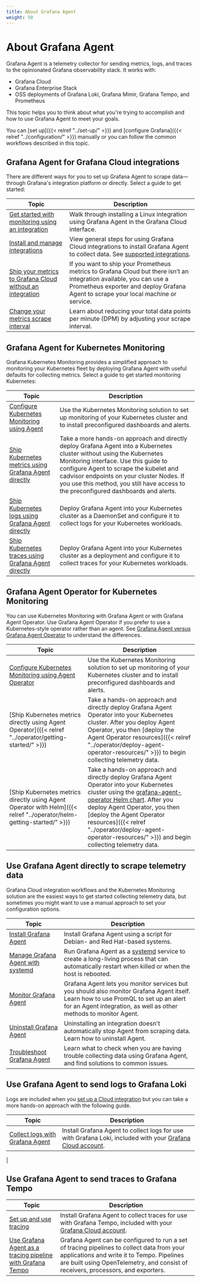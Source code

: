 ```yaml
---
title: About Grafana Agent
weight: 50
---
```


# About Grafana Agent

Grafana Agent is a telemetry collector for sending metrics, logs, and traces to the opinionated Grafana observability stack. It works with:

- Grafana Cloud
- Grafana Enterprise Stack
- OSS deployments of Grafana Loki, Grafana Mimir, Grafana Tempo, and Prometheus 

This topic helps you to think about what you're trying to accomplish and how to use Grafana Agent to meet your goals.

You can [set up]({{< relref "../set-up/" >}}) and [configure Grafana]({{< relref "../configuration/" >}}) manually or you can follow the common workflows described in this topic.

## Grafana Agent for Grafana Cloud integrations

There are different ways for you to set up Grafana Agent to scrape data&mdash;through Grafana's integration platform or directly.  Select a guide to get started:

| Topic | Description |
|---|---|
| [Get started with monitoring using an integration](/docs/grafana-cloud/latest/data-configuration/get-started-integration/) | Walk through installing a Linux integration using Grafana Agent in the Grafana Cloud interface. |
| [Install and manage integrations](/docs/grafana-cloud/latest/data-configuration/integrations/install-and-manage-integrations/)  | View general steps for using Grafana Cloud integrations to install Grafana Agent to collect data. See [supported integrations](/docs/grafana-cloud/latest/data-configuration/integrations/integration-reference/).  
| [Ship your metrics to Grafana Cloud without an integration](/docs/grafana-cloud/latest/data-configuration/metrics/agent-config-exporter/) | If you want to ship your Prometheus metrics to Grafana Cloud but there isn’t an integration available, you can use a Prometheus exporter and deploy Grafana Agent to scrape your local machine or service. |
| [Change your metrics scrape interval](/docs/grafana-cloud/latest/billing-and-usage/control-prometheus-metrics-usage/changing-scrape-interval/) | Learn about reducing your total data points per minute (DPM) by adjusting your scrape interval. |

## Grafana Agent for Kubernetes Monitoring

Grafana Kubernetes Monitoring provides a simplified approach to monitoring your Kubernetes fleet by deploying Grafana Agent with useful defaults for collecting metrics. Select a guide to get started monitoring Kubernetes:

| Topic | Description |
|---|---|
| [Configure Kubernetes Monitoring using Agent](/docs/grafana-cloud/latest/kubernetes-monitoring/configuration/config-k8s-agent-guide/) | Use the Kubernetes Monitoring solution to set up monitoring of your Kubernetes cluster and to install preconfigured dashboards and alerts. |
| [Ship Kubernetes metrics using Grafana Agent directly](/docs/grafana-cloud/latest/kubernetes-monitoring/other-methods/k8s-agent-metrics/) |  Take a more hands-on approach and directly deploy Grafana Agent into a Kubernetes cluster without using the Kubernetes Monitoring interface. Use this guide to configure Agent to scrape the kubelet and cadvisor endpoints on your cluster Nodes. If you use this method, you still have access to the preconfigured dashboards and alerts. |
| [Ship Kubernetes logs using Grafana Agent directly](/docs/grafana-cloud/latest/kubernetes-monitoring/other-methods/k8s-agent-logs/) | Deploy Grafana Agent into your Kubernetes cluster as a DaemonSet and configure it to collect logs for your Kubernetes workloads.  |
| [Ship Kubernetes traces using Grafana Agent directly](/docs/grafana-cloud/latest/kubernetes-monitoring/other-methods/k8s-agent-traces/) | Deploy Grafana Agent into your Kubernetes cluster as a deployment and configure it to collect traces for your Kubernetes workloads.  |

## Grafana Agent Operator for Kubernetes Monitoring

You can use Kubernetes Monitoring with Grafana Agent or with Grafana Agent Operator. Use Grafana Agent Operator if you prefer to use a Kubernetes-style operator rather than an agent. See [Grafana Agent versus Grafana Agent Operator](/docs/grafana-cloud/latest/kubernetes-monitoring/#grafana-agent-versus-grafana-agent-operator) to understand the differences.

| Topic | Description |
|---|---|
| [Configure Kubernetes Monitoring using Agent Operator](/docs/grafana-cloud/latest/kubernetes-monitoring/configuration/config-k8s-agent-operator-guide/) | Use the Kubernetes Monitoring solution to set up monitoring of your Kubernetes cluster and to install preconfigured dashboards and alerts. |
| [Ship Kubernetes metrics directly using Agent Operator]({{< relref "../operator/getting-started/" >}}) |  Take a hands-on approach and directly deploy Grafana Agent Operator into your Kubernetes cluster. After you deploy Agent Operator, you then [deploy the Agent Operator resources]({{< relref "../operator/deploy-agent-operator-resources/" >}}) to begin collecting telemetry data.|
| [Ship Kubernetes metrics directly using Agent Operator with Helm]({{< relref "../operator/helm-getting-started/" >}}) |  Take a hands-on approach and directly deploy Grafana Agent Operator into your Kubernetes cluster using the [grafana-agent-operator Helm chart](https://github.com/grafana/helm-charts/tree/main/charts/agent-operator). After you deploy Agent Operator, you then [deploy the Agent Operator resources]({{< relref "../operator/deploy-agent-operator-resources/" >}}) and begin collecting telemetry data. |

## Use Grafana Agent directly to scrape telemetry data

Grafana Cloud integration workflows and the Kubernetes Monitoring solution are the easiest ways to get started collecting telemetry data, but sometimes you might want to use a manual approach to set your configuration options.

| Topic | Description |
|---|---|
| [Install Grafana Agent](/docs/grafana-cloud/latest/data-configuration/agent/install_agent/) | Install Grafana Agent using a script for Debian- and Red Hat-based systems. |
| [Manage Grafana Agent with systemd](/docs/grafana-cloud/latest/data-configuration/agent/agent_as_service/) |  Run Grafana Agent as a [systemd](https://www.freedesktop.org/wiki/Software/systemd/) service to create a long-living process that can automatically restart when killed or when the host is rebooted. |
| [Monitor Grafana Agent](/docs/grafana-cloud/latest/data-configuration/agent/agent_monitoring/) |  Grafana Agent lets you monitor services but you should also monitor Grafana Agent itself. Learn how to use PromQL to set up an alert for an Agent integration, as well as other methods to monitor Agent. |
| [Uninstall Grafana Agent](/docs/grafana-cloud/latest/data-configuration/agent/install_agent/#uninstall-grafana-agent) | Uninstalling an integration doesn't automatically stop Agent from scraping data. Learn how to uninstall Agent. |
| [Troubleshoot Grafana Agent](/docs/grafana-cloud/latest/data-configuration/agent/troubleshooting/) | Learn what to check when you are having trouble collecting data using Grafana Agent, and find solutions to common issues.  |

## Use Grafana Agent to send logs to Grafana Loki

Logs are included when you [set up a Cloud integration](/docs/grafana-cloud/latest/data-configuration/integrations/install-and-manage-integrations) but you can take a more hands-on approach with the following guide.

| Topic | Description |
|---|---|
| [Collect logs with Grafana Agent](/docs/grafana-cloud/latest/data-configuration/logs/collect-logs-with-agent/) |  Install Grafana Agent to collect logs for use with Grafana Loki, included with your [Grafana Cloud account](/docs/grafana-cloud/latest/account-management/cloud-portal/). |
| 

## Use Grafana Agent to send traces to Grafana Tempo

| Topic | Description |
|---|---|
| [Set up and use tracing](/docs/grafana-cloud/latest/data-configuration/traces/set-up-and-use-tempo/) |  Install Grafana Agent to collect traces for use with Grafana Tempo, included with your [Grafana Cloud account](/docs/grafana-cloud/latest/account-management/cloud-portal/). |
| [Use Grafana Agent as a tracing pipeline with Grafana Tempo](/docs/tempo/latest/grafana-agent/) | Grafana Agent can be configured to run a set of tracing pipelines to collect data from your applications and write it to Tempo. Pipelines are built using OpenTelemetry, and consist of receivers, processors, and exporters. |